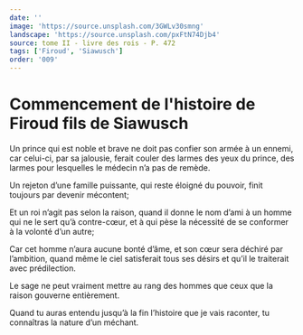 ```yaml
---
date: ''
image: 'https://source.unsplash.com/3GWLv30smng'
landscape: 'https://source.unsplash.com/pxFtN74Djb4'
source: tome II - livre des rois - P. 472
tags: ['Firoud', 'Siawusch']
order: '009'
---
```


# Commencement de l'histoire de Firoud fils de Siawusch

Un prince qui est noble et brave ne doit pas confier son armée à un ennemi, car celui-ci, par sa jalousie, ferait couler des larmes des yeux du prince, des larmes pour lesquelles le médecin n’a pas de remède.

Un rejeton d’une famille puissante, qui reste éloigné du pouvoir, finit toujours par devenir mécontent;

Et un roi n’agit pas selon la raison, quand il donne le nom d’ami à un homme qui ne le sert qu’à contre-cœur, et à qui pèse la nécessité de se conformer à la volonté d’un autre;

Car cet homme n’aura aucune bonté d’âme, et son cœur sera déchiré par l’ambition, quand même le ciel satisferait tous ses désirs et qu’il le traiterait avec prédilection.

Le sage ne peut vraiment mettre au rang des hommes que ceux que la raison gouverne entièrement.

Quand tu auras entendu jusqu’à la fin l’histoire que je vais raconter, tu connaîtras la nature d’un méchant.
